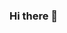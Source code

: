 ### Hi there 👋

<!--
**slicycode/slicycode** is a ✨ _special_ ✨ repository because its `README.md` (this file) appears on your GitHub profile.

Hi, I'm Jules, a passionate-novice developer from France.
I'm 18.
I'm currently learning C++ and C# for school projects and JS for personal projects.
I haven't published any projects on GitHub yet, but come again in the future ! 
Check those guys, they're cool :
@Adrien222
@T0pii

